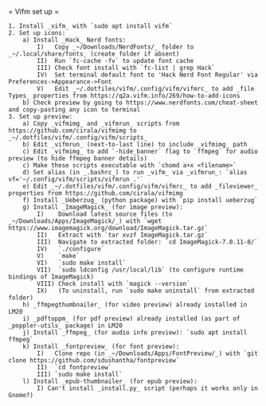 = Vifm set up =

    1. Install _vifm_ with `sudo apt install vifm`
    2. Set up icons:
        a) Install _Hack_ Nerd fonts:
            I)   Copy _~/Downloads/NerdFonts/_ folder to _~/.local/share/fonts_ (create folder if absent)
            II)  Run `fc-cache -fv` to update font cache
            III) Check font install with `fc-list | grep Hack`
            IV)  Set terminal default font to 'Hack Nerd Font Regular' via Preferences->Appearance->Font
            V)   Edit _~/.dotfiles/vifm/.config/vifm/vifmrc_ to add _file Types_ properties from https://q2a.vifm.info/269/how-to-add-icons
        b) Check preview by going to https://www.nerdfonts.com/cheat-sheet and copy-pasting any icon to terminal
    3. Set up preview:
        a) Copy _vifmimg_ and _vifmrun_ scripts from https://github.com/cirala/vifmimg to _~/.dotfiles/vifm/.config/vifm/scripts_
        b) Edit _vifmrun_ (next-to-last line) to include _vifmimg_ path
        c) Edit _vifmimg_ to add `-hide_banner` flag to `ffmpeg` for audio preview (to hide ffmpeg banner details)
        c) Make these scripts executable with `chomd a+x <filename>`
        d) Set alias (in _.bashrc_) to run _vifm_ via _vifmrun_: `alias vf='~/.config/vifm/scripts/vifmrun .'`
        e) Edit _~/.dotfiles/vifm/.config/vifm/vifmrc_ to add _fileviewer_ properties from https://github.com/cirala/vifmimg
        f) Install _Ueberzug_ (python package) with `pip install ueberzug`
        g) Install _ImageMagick_ (for image preview):
            I)    Download latest source files (to _~/Downloads/Apps/ImageMagick/_) with `wget https://www.imagemagick.org/download/ImageMagick.tar.gz`
            II)   Extract with `tar xvzf ImageMagick.tar.gz`
            III)  Navigate to extracted folder: `cd ImageMagick-7.0.11-8/`
            IV)   `./configure`
            V)    `make`
            VI)   `sudo make install`
            VII)  `sudo ldconfig /usr/local/lib` (to configure runtime bindings of ImageMagick)
            VIII) Check install with `magick --version`
            IX)   (To uninstall, run `sudo make uninstall` from extracted folder)
        h) _ffmpegthumbnailer_ (for video preview) already installed in LM20
        i) _pdftoppm_ (for pdf preview) already installed (as part of _poppler-utils_ package) in LM20
        j) Install _ffmpeg_ (for audio info preview): `sudo apt install ffmpeg`
        k) Install _fontpreview_ (for font preview):
            I)   Clone repo (in _~/Downloads/Apps/FontPreview/_) with `git clone https://github.com/sdushantha/fontpreview`
            II)  `cd fontpreview`
            III) `sudo make install`
        l) Install _epub-thumbnailer_ (for epub preview):
            I) Can't install _install.py_ script (perhaps it works only in Gnome?)
